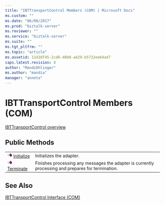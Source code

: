 ```yaml
---
title: "IBTTransportControl Members (COM) | Microsoft Docs"
ms.custom: ""
ms.date: "06/08/2017"
ms.prod: "biztalk-server"
ms.reviewer: ""
ms.service: "biztalk-server"
ms.suite: ""
ms.tgt_pltfrm: ""
ms.topic: "article"
ms.assetid: 11d10f45-2cd6-40b0-a429-b5732ee64a47
caps.latest.revision: 4
author: "MandiOhlinger"
ms.author: "mandia"
manager: "anneta"
---
```

# IBTTransportControl Members (COM)
[IBTTransportControl overview](../core/ibttransportcontrol-interface-com.md)  
  
## Public Methods  
  
|||  
|-|-|  
|![](../core/media/pubmethod.gif "pubmethod") [Initialize](../core/ibttransportcontrol-initialize-method-com.md)|Initializes the adapter.|  
|![](../core/media/pubmethod.gif "pubmethod") [Terminate](../core/ibttransportcontrol-terminate-method-com.md)|Finishes processing any messages the adapter is currently processing and prepares for termination.|  
  
## See Also  
 [IBTTransportControl Interface (COM)](../core/ibttransportcontrol-interface-com.md)